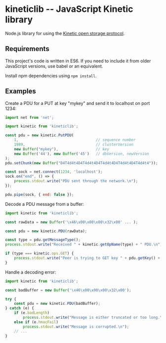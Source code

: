 # kineticlib -- JavaScript Kinetic library

Node.js library for using the [Kinetic open storage
protocol](https://github.com/Kinetic/kinetic-protocol).

## Requirements

This project's code is written in ES6. If you need to include it from older
JavaScript versions, use babel or an equivalent.

Install npm dependencies using `npm install`.

## Examples

Create a PDU for a PUT at key "mykey" and send it to localhost on port 1234:

```js
import net from 'net';

import kinetic from 'kineticlib';

const pdu = new kinetic.PutPDU(
    1,                                   // sequence number
    1989,                                // clusterVersion
    new Buffer("mykey"),                 // key
    new Buffer('44'), new Buffer('45')   // dbVersion, newVersion
);
pdu.setChunk(new Buffer("D4T4d4t4D4T4d4t4D4T4d4t4D4T4d4t4D4T4d4t4"));

const sock = net.connect(1234, 'localhost');
sock.on("end", () => {
    process.stdout.write("PDU sent through the network.\n");
});

pdu.pipe(sock, { end: false });
```

Decode a PDU message from a buffer:

```js
import kinetic from 'kineticlib';

const rawData = new Buffer('\x46\x00\x00\x00\x32\x00' ... );

const pdu = new kinetic.PDU(rawData);

const type = pdu.getMessageType();
process.stdout.write("Received " + kinetic.getOpName(type) + " PDU.\n");

if (type === kinetic.ops.GET) {
    process.stdout.write("Peer is trying to GET key " + pdu.getKey() + ".\n");
}
```

Handle a decoding error:

```js
import kinetic from 'kineticlib';

const badBuffer = new Buffer('\x46\x00\x00\x00\x32\x00');

try {
    const pdu = new kinetic.PDU(badBuffer);
} catch (e) {
    if (e.badLength)
        process.stdout.write("Message is either truncated or too long.\n");
    else if (e.hmacFail)
        process.stdout.write("Message is corrupted.\n");
    // ...
}
```
